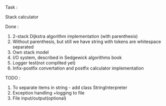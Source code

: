 Task : 

Stack calculator 

Done :

1. 2-stack Dijkstra algorithm implementation (with parenthesis)
2. Without parenthesis, but still we have string with tokens are whitespace separated
3. Own stack model
4. I/O system, described in  Sedgewick algorithms book 
5. Logger test(not complited yet)
6. Infix-postfix convertation and postfix calculator implementation

TODO :

1. To separate items in string - add class StringInterpreter
2. Exception handling +logging to file
3. File input/output(optional)